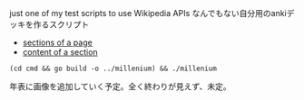just one of my test scripts to use Wikipedia APIs
なんでもない自分用のankiデッキを作るスクリプト

* [sections of a page](https://ja.wikipedia.org/w/api.php?action=parse&format=json&page=1%E5%B9%B4&prop=sections&disabletoc=1)
* [content of a section](https://ja.wikipedia.org/w/api.php?action=parse&pageid=18479&format=json&prop=text&wrapoutputclass&section=2&disablelimitreport&disableeditsection)

```
(cd cmd && go build -o ../millenium) && ./millenium
```

年表に画像を追加していく予定。全く終わりが見えず、未定。

